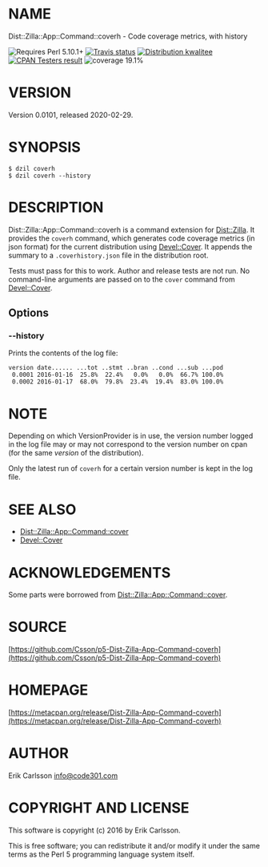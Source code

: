 # NAME

Dist::Zilla::App::Command::coverh - Code coverage metrics, with history

<div>
    <p>
    <img src="https://img.shields.io/badge/perl-5.10.1+-blue.svg" alt="Requires Perl 5.10.1+" />
    <a href="https://travis-ci.org/Csson/p5-Dist-Zilla-App-Command-coverh"><img src="https://api.travis-ci.org/Csson/p5-Dist-Zilla-App-Command-coverh.svg?branch=master" alt="Travis status" /></a>
    <a href="http://cpants.cpanauthors.org/release/CSSON/Dist-Zilla-App-Command-coverh-0.0101"><img src="http://badgedepot.code301.com/badge/kwalitee/CSSON/Dist-Zilla-App-Command-coverh/0.0101" alt="Distribution kwalitee" /></a>
    <a href="http://matrix.cpantesters.org/?dist=Dist-Zilla-App-Command-coverh%200.0101"><img src="http://badgedepot.code301.com/badge/cpantesters/Dist-Zilla-App-Command-coverh/0.0101" alt="CPAN Testers result" /></a>
    <img src="https://img.shields.io/badge/coverage-19.1%-red.svg" alt="coverage 19.1%" />
    </p>
</div>

# VERSION

Version 0.0101, released 2020-02-29.

# SYNOPSIS

    $ dzil coverh
    $ dzil coverh --history

# DESCRIPTION

Dist::Zilla::App::Command::coverh is a command extension for [Dist::Zilla](https://metacpan.org/pod/Dist::Zilla). It provides the `coverh` command, which generates code coverage metrics (in json format)
for the current distribution using [Devel::Cover](https://metacpan.org/pod/Devel::Cover). It appends the summary to a `.coverhistory.json` file in the distribution root.

Tests must pass for this to work. Author and release tests are not run. No command-line arguments are passed on to
the `cover` command from [Devel::Cover](https://metacpan.org/pod/Devel::Cover).

## Options

### --history

Prints the contents of the log file:

    version date...... ...tot ..stmt ..bran ..cond ...sub ...pod
     0.0001 2016-01-16  25.8%  22.4%   0.0%   0.0%  66.7% 100.0%
     0.0002 2016-01-17  68.0%  79.8%  23.4%  19.4%  83.0% 100.0%

# NOTE

Depending on which VersionProvider is in use, the version number logged in the log file may or may not correspond to the version number
on cpan (for the same _version_ of the distribution).

Only the latest run of `coverh` for a certain version number is kept in the log file.

# SEE ALSO

- [Dist::Zilla::App::Command::cover](https://metacpan.org/pod/Dist::Zilla::App::Command::cover)
- [Devel::Cover](https://metacpan.org/pod/Devel::Cover)

# ACKNOWLEDGEMENTS

Some parts were borrowed from [Dist::Zilla::App::Command::cover](https://metacpan.org/pod/Dist::Zilla::App::Command::cover).

# SOURCE

[https://github.com/Csson/p5-Dist-Zilla-App-Command-coverh](https://github.com/Csson/p5-Dist-Zilla-App-Command-coverh)

# HOMEPAGE

[https://metacpan.org/release/Dist-Zilla-App-Command-coverh](https://metacpan.org/release/Dist-Zilla-App-Command-coverh)

# AUTHOR

Erik Carlsson <info@code301.com>

# COPYRIGHT AND LICENSE

This software is copyright (c) 2016 by Erik Carlsson.

This is free software; you can redistribute it and/or modify it under
the same terms as the Perl 5 programming language system itself.

